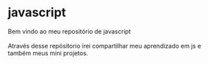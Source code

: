 # javascript

Bem vindo ao meu repositório de javascript <br> <br>
Através desse repósitorio irei compartilhar meu aprendizado em js e também meus mini projetos.
 
